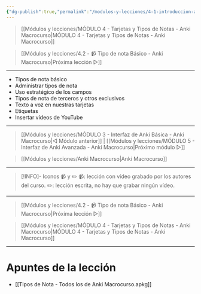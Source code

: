 ```yaml
---
{"dg-publish":true,"permalink":"/modulos-y-lecciones/4-1-introduccion-al-modulo-4-anki-macrocurso/","noteIcon":""}
---
```



> [[Módulos y lecciones/MÓDULO 4 - Tarjetas y Tipos de Notas - Anki Macrocurso\|MÓDULO 4 - Tarjetas y Tipos de Notas - Anki Macrocurso]]

> [[Módulos y lecciones/4.2 - 📹 Tipo de nota Básico - Anki Macrocurso\|Próxima lección ▷]]

---

- Tipos de nota básico
- Administrar tipos de nota
- Uso estratégico de los campos
- Tipos de nota de terceros y otros exclusivos
- Texto a voz en nuestras tarjetas
- Etiquetas
- Insertar vídeos de YouTube
---

> [[Módulos y lecciones/MÓDULO 3 - Interfaz de Anki Básica - Anki Macrocurso\|◁ Módulo anterior]] | [[Módulos y lecciones/MÓDULO 5 - Interfaz de Anki Avanzada - Anki Macrocurso\|Próximo módulo ▷]]

> [[Módulos y lecciones/Anki Macrocurso\|Anki Macrocurso]]

---

> [!INFO]- Iconos 📹 y ✏️
> 📹: lección con vídeo grabado por los autores del curso.
> ✏️: lección escrita, no hay que grabar ningún vídeo.


---

> [[Módulos y lecciones/4.2 - 📹 Tipo de nota Básico - Anki Macrocurso\|Próxima lección ▷]]

> [[Módulos y lecciones/MÓDULO 4 - Tarjetas y Tipos de Notas - Anki Macrocurso\|MÓDULO 4 - Tarjetas y Tipos de Notas - Anki Macrocurso]]

---

# Apuntes de la lección
- [[Tipos de Nota - Todos los de Anki Macrocurso.apkg]]
